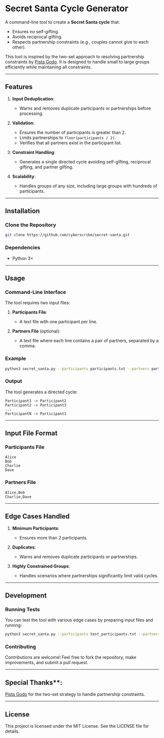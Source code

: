 # Secret Santa Cycle Generator

A command-line tool to create a **Secret Santa cycle** that:

- Ensures no self-gifting.
- Avoids reciprocal gifting.
- Respects partnership constraints (e.g., couples cannot give to each other).

This tool is inspired by the  two-set approach to resolving partnership constraints by [Pista Godo](https://www.linkedin.com/in/pistagodo/). It is designed to handle small to large groups efficiently while maintaining all constraints.

---

## Features

1. **Input Deduplication**:
   - Warns and removes duplicate participants or partnerships before processing.

2. **Validation**:
   - Ensures the number of participants is greater than 2.
   - Limits partnerships to `floor(participants / 2)`.
   - Verifies that all partners exist in the participant list.

3. **Constraint Handling**:
   - Generates a single directed cycle avoiding self-gifting, reciprocal gifting, and partner gifting.

4. **Scalability**:
   - Handles groups of any size, including large groups with hundreds of participants.

---

## Installation

### Clone the Repository

```bash
git clone https://github.com/cyberscribe/secret-santa.git
```

### Dependencies

- Python 3+

---

## Usage

### Command-Line Interface

The tool requires two input files:

1. **Participants File**:
   - A text file with one participant per line.

2. **Partners File** (optional):
   - A text file where each line contains a pair of partners, separated by a comma.

### Example

```bash
python3 secret_santa.py --participants participants.txt --partners partners.txt
```

### Output

The tool generates a directed cycle:

```
Participant1 -> Participant2
Participant2 -> Participant3
...
ParticipantN -> Participant1
```

---

## Input File Format

### Participants File

```
Alice
Bob
Charlie
Dave
```

### Partners File

```
Alice,Bob
Charlie,Dave
```

---

## Edge Cases Handled

1. **Minimum Participants**:
   - Ensures more than 2 participants.

2. **Duplicates**:
   - Warns and removes duplicate participants or partnerships.

3. **Highly Constrained Groups**:
   - Handles scenarios where partnerships significantly limit valid cycles.

---

## Development

### Running Tests

You can test the tool with various edge cases by preparing input files and running:

```bash
python3 secret_santa.py --participants test_participants.txt --partners test_partners.txt
```

### Contributing

Contributions are welcome! Feel free to fork the repository, make improvements, and submit a pull request.

---

## Special Thanks**: 

[Pista Godo](https://www.linkedin.com/in/pistagodo/) for the two-set strategy to handle partnership constraints.

---

## License

This project is licensed under the MIT License. See the LICENSE file for details.

